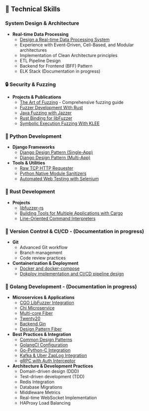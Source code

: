 ## 🔧 Technical Skills

### System Design & Architecture
- **Real-time Data Processing**
  - [Design a Real-time Data Processing System](https://dev.to/raminfp/design-a-real-time-data-processing-2j8d)
  - Experience with Event-Driven, Cell-Based, and Modular architectures
  - Implementation of Clean Architecture principles
  - ETL Pipeline Design
  - Backend for Frontend (BFF) Pattern
  - ELK Stack (Documentation in progress)

### 🔒 Security & Fuzzing
- **Projects & Publications**
  - [The Art of Fuzzing](https://github.com/raminfp/the-art-of-fuzzing) - Comprehensive fuzzing guide
  - [Fuzzer Development With Rust](https://dev.to/raminfp/fuzzer-development-with-rust-2eh4)
  - [Java Fuzzing with Jazzer](https://dev.to/raminfp/how-to-fuzz-java-code-with-jazzar-2kgi)
  - [Rust Binding for libFuzzer](https://dev.to/raminfp/how-to-rust-binding-for-libfuzzer-4991)
  - [Symbolic Execution Fuzzing With KLEE](https://dev.to/raminfp/symbolic-execution-fuzzing-with-klee-41lo)

### 🐍 Python Development
- **Django Frameworks**
  - [Django Design Pattern (Single-App)](https://github.com/raminfp/django_design_pattern)
  - [Django Design Pattern (Multi-App)](https://github.com/raminfp/django_design_pattern_multi_app)
- **Tools & Utilities**
  - [Raw TCP HTTP Requester](https://github.com/raminfp/raw-tcp-http-requester)
  - [Python Native Module Sanitizers](https://github.com/raminfp/sanitizers_python_native_module)
  - [Automated Web Testing with Selenium](https://github.com/raminfp/auto_web_testing_python_selenium)

### 🦀 Rust Development
- **Projects**
  - [libfuzzer-rs](https://github.com/raminfp/libfuzzer-rs)
  - [Building Tools for Multiple Applications with Cargo](https://dev.to/raminfp/how-to-write-your-building-tools-for-multiple-applications-with-cargo-44o9)
  - [Line-Oriented Command Interpreters](https://dev.to/raminfp/a-small-library-for-writing-line-oriented-command-interpreters-in-the-rust-4phl)

### 🔄 Version Control & CI/CD - (Documentation in progress)
- **Git**
  - Advanced Git workflow
  - Branch management 
  - Code review practices
- **Containerization & Deployment**
  - [Docker and docker-compose](https://github.com/raminfp/django_design_pattern_multi_app/blob/main/docker-compose.yml)
  - [Dokploy implementation and CI/CD pipeline design](https://github.com/raminfp/django_design_pattern_multi_app/blob/main/.gitlab-ci.yml)

### 👾 Golang Development - (Documentation in progress)
- **Microservices & Applications**
  - [CGO LibFuzzer Integration](https://github.com/raminfp/cgo-libfuzzer)
  - [Chi Microservice](https://github.com/raminfp/chi_microservice)
  - [Multi-core Fiber](https://github.com/raminfp/multi-core-fiber)
  - [Twenty20](https://github.com/raminfp/twenty20)
  - [Backend Gin](https://github.com/raminfp/backend_gin)
  - [Design Pattern Fiber](TODO)
- **Best Practices & Integration** 
  - [Common Design Patterns](TODO)
  - [GolangCI Configuration]()
  - [Go-Python-C Integration](https://github.com/raminfp/go-python-c-integration)
  - [Kafka & Uber ZapLog Integration](TODO)
  - [gRPC with Auth Interceptor](TODO)
- **Architecture & Development Practices**
  - Domain-driven design (DDD)
  - Test-driven development (TDD)
  - Redis Integration
  - Database Migrations
  - Middleware Metrics
  - Real-time WebSocket Implementation
  - HAProxy Load Balancing
